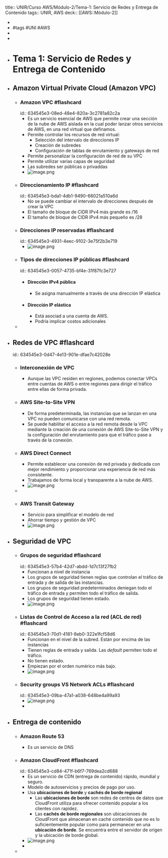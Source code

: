 title:: UNIR/Curso AWS/Módulo-2/Tema-1: Servicio de Redes y Entrega de Contenido
tags:: UNIR, AWS
deck:: [[AWS::Módulo-2]]

-
- #tags #UNI #AWS
-
-
- # Tema 1: Servicio de Redes y Entrega de Contenido
- ## Amazon Virtual Private Cloud (Amazon VPC)
	- ### Amazon VPC #flashcard
	  id:: 634545e3-08ed-48e4-820a-3c2781a82c2a
		- Es un servicio esencial de AWS que permite crear una sección de la nube de AWS aislada en la cual poder lanzar otros servicios de AWS, en una red virtual que definamos.
		- Permite controlar los recursos de red virtual:
			- Selección del intervalo de direcciones IP
			- Creación de subredes
			- Configuración de tablas de enrutamiento y gateways de red
		- Permite personalizar la configuración de red de su VPC
		- Permite utilizar varias capas de seguridad
		- Las subredes ser públicas o privaddas
		- ![image.png](../assets/image_1665387573156_0.png)
	- ### Direccionamiento IP #flashcard
	  id:: 634545e3-bda1-4db1-9490-66021a510a6d
		- No se puede cambiar el intervalo de direcciones después de crear la VPC
		- El tamaño de bloque de CIDR IPv4 más grande es /16
		- El tamaño de bloque de CIDR IPv4 más pequeño es /28
	- ### Direcciones IP reservadas #flashcard
	  id:: 634545e3-4931-4eec-9102-3e75f2b3e719
		- ![image.png](../assets/image_1665387898419_0.png)
	- ### Tipos de direcciones IP públicas #flashcard
	  id:: 634545e3-0057-4735-bf4e-31f87fc3e727
		- #### Dirección IPv4 pública
			- Se asigna manualmente a través de una dirección IP elástica
		- #### Dirección IP elástica
			- Está asociad a una cuenta de AWS.
			- Podría implicar costos adicionales
	-
- ## Redes de VPC #flashcard
  id:: 634545e3-0d47-4e13-901e-dfae7c42028e
	- ### Interconexión de VPC
		- Aunque las VPC residen en regiones, podemos conectar VPCs entre cuentas de AWS o entre regiones para dirigir el tráfico entre ellas de forma privada.
	- ### AWS Site-to-Site VPN
		- De forma predeterminada, las instancias que se lanzan en una VPC no pueden comunicarse con una red remota.
		- Se puede habilitar el acceso a la red remota desde la VPC mediante la creación de una conexión de AWS Site-to-Site VPN y la configuración del enrutamiento para que el tráfico pase a través de la conexión.
	- ### AWS Direct Connect
		- Permite establecer una conexión de red privada y dedicada con mejor rendimiento y proporcionar una experiencia de red más consistente.
		- Trabajamos de forma local y transparente a la nube de AWS.
		- ![image.png](../assets/image_1665388616004_0.png)
	-
	- ### AWS Transit Gateway
		- Servicio para simplificar el modelo de red
		- Ahorrar tiempo y gestión de VPC
		- ![image.png](../assets/image_1665388788476_0.png)
- ## Seguridad de VPC
	- ### Grupos de seguridad #flashcard
	  id:: 634545e3-57b4-42d7-abdd-1d7c13f27fb2
		- Funcionan a nivel de instancia
		- Los grupos de seguridad tienen reglas que controlan el tráfico de entrada y de salida de las instancias.
		- Los grupos de seguridad predeterminados deniegan todo el tráfico de entrada y permiten todo el tráfico de salida.
		- Los grupos de seguridad tienen estado.
		- ![image.png](../assets/image_1665389948278_0.png)
	- ### Listas de Control de Acceso a la red (ACL de red) #flashcard
	  id:: 634545e3-70d1-4181-8eb0-322e1fcf58d6
		- Funcionan en el nivel de la subred. Están por encima de las instancias
		- Tienen reglas de entrada y salida. Las *default* permiten todo el tráfico.
		- No tienen estado.
		- Empiezan por el orden numérico más bajo.
		- ![image.png](../assets/image_1665390265020_0.png)
	- ### Security groups VS Network ACLs #flashcard
	  id:: 634545e3-09ba-47a1-a038-648be4a99a93
		- ![image.png](../assets/image_1665391983347_0.png)
		-
- ## Entrega de contenido
	- ### Amazon Route 53
		- Es un servicio de DNS
	- ### Amazon CloudFront #flashcard
	  id:: 634545e3-cd84-471f-b6f7-769dea2cd688
		- Es un servicio de CDN (entrega de contenido) rápido, mundial y seguro.
		- Modelo de autoservicios y precios de pago por uso.
		- Usa **ubicaciones de borde** y **cachés de borde regional**
			- Las **ubicaciones de borde** son redes de centros de datos que CloudFront utiliza para ofrecer contenido popular a los clientes con rapidez.
			- Las **cachés de borde regionales** son ubicacionoes de CloudFront que almacenan en caché contenido que no es lo suficientemente popular como para permanecer en una **ubicación de borde**. Se encuentra entre el servidor de origen y la ubicación de borde global.
		- ![image.png](../assets/image_1665390984777_0.png)
		-
	-